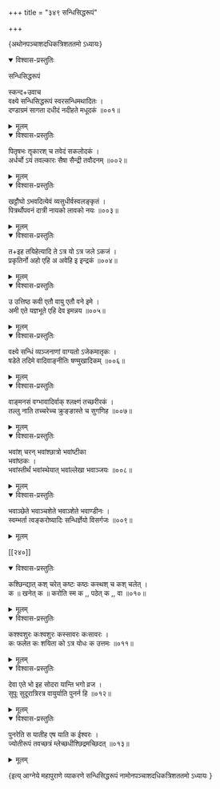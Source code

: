 +++
title = "३४९ सन्धिसिद्धरूपं"

+++

\{अथोनपञ्चाशदधिकत्रिशततमो ऽध्यायः\}


<details open><summary>विश्वास-प्रस्तुतिः</summary>

सन्धिसिद्धरूपं  
    
स्कन्द+उवाच  
वक्ष्ये सन्धिसिद्धरूपं स्वरसन्धिमथादितः ।  
दण्डाग्रमं सागता दधीदं नदीहते मधूदकं   ॥००१॥
</details>

<details><summary>मूलम्</summary>

सन्धिसिद्धरूपं  
    
स्कन्द+उवाच  
वक्ष्ये सन्धिसिद्धरूपं स्वरसन्धिमथादितः ।  
दण्डाग्रमं सागता दधीदं नदीहते मधूदकं   ॥००१॥
</details>  

<details open><summary>विश्वास-प्रस्तुतिः</summary>

पितृषभः ॡकारश् च तवेदं सकलोदकं ।  
अर्धर्चो ऽयं तवल्कारः सैषा सैन्द्री तवौदनम्   ॥००२॥
</details>

<details><summary>मूलम्</summary>

पितृषभः ॡकारश् च तवेदं सकलोदकं ।  
अर्धर्चो ऽयं तवल्कारः सैषा सैन्द्री तवौदनम्   ॥००२॥
</details>  

<details open><summary>विश्वास-प्रस्तुतिः</summary>

खट्टौघो ऽभवदित्येवं व्यसुधीर्वस्वलङ्कृतं   ।  
पित्रर्थोपवनं दात्री नायको लावको नयः ॥००३॥
</details>

<details><summary>मूलम्</summary>

खट्टौघो ऽभवदित्येवं व्यसुधीर्वस्वलङ्कृतं   ।  
पित्रर्थोपवनं दात्री नायको लावको नयः ॥००३॥
</details>  

<details open><summary>विश्वास-प्रस्तुतिः</summary>

त+इह तयिहेत्यादि ते ऽत्र यो ऽत्र जले ऽकजं ।  
प्रकृतिर्नो अहो एहि अ अवेहि इ इन्द्रकं ॥००४॥
</details>

<details><summary>मूलम्</summary>

त+इह तयिहेत्यादि ते ऽत्र यो ऽत्र जले ऽकजं ।  
प्रकृतिर्नो अहो एहि अ अवेहि इ इन्द्रकं ॥००४॥
</details>  

<details open><summary>विश्वास-प्रस्तुतिः</summary>

उ उत्तिष्ठ कवी एतौ वायु एतौ वने इमे ।  
अमी एते यज्ञभूते एहि देव इमन्नय ॥००५॥
</details>

<details><summary>मूलम्</summary>

उ उत्तिष्ठ कवी एतौ वायु एतौ वने इमे ।  
अमी एते यज्ञभूते एहि देव इमन्नय ॥००५॥
</details>  

<details open><summary>विश्वास-प्रस्तुतिः</summary>

वक्ष्ये सन्धिं व्यञ्जनाणां वाग्यतो ऽजेकमातृकः   ।  
षडेते तदिमे वादिवाङ्नीतिः षण्मुखादिकम्   ॥००६॥
</details>

<details><summary>मूलम्</summary>

वक्ष्ये सन्धिं व्यञ्जनाणां वाग्यतो ऽजेकमातृकः   ।  
षडेते तदिमे वादिवाङ्नीतिः षण्मुखादिकम्   ॥००६॥
</details>  

<details open><summary>विश्वास-प्रस्तुतिः</summary>

वाङ्मनसं वग्भावादिर्वाक् श्लक्ष्णं तच्छरीरकं   ।  
तल्लु नाति तच्चरेच्च क्रुङ्ङास्ते च सुगणिह ॥००७॥
</details>

<details><summary>मूलम्</summary>

वाङ्मनसं वग्भावादिर्वाक् श्लक्ष्णं तच्छरीरकं   ।  
तल्लु नाति तच्चरेच्च क्रुङ्ङास्ते च सुगणिह ॥००७॥
</details>  

<details open><summary>विश्वास-प्रस्तुतिः</summary>

भवांश् चरन् भवांश्छात्रो भवांष्टीका  
भवांष्ठकः ।  
भवांस्तीर्थं भवांस्थेयात् भवांल्लेखा भवाञ्जयः   ॥००८॥
</details>

<details><summary>मूलम्</summary>

भवांश् चरन् भवांश्छात्रो भवांष्टीका  
भवांष्ठकः ।  
भवांस्तीर्थं भवांस्थेयात् भवांल्लेखा भवाञ्जयः   ॥००८॥
</details>  

<details open><summary>विश्वास-प्रस्तुतिः</summary>

भवाञ्छेते भवाञ्चशेते भवाञ्शेते भवाण्डीनः   ।  
स्वम्भर्ता त्वङ्करोष्यादिः सन्धिर्ज्ञेयो विसर्गजः   ॥००९॥
</details>

<details><summary>मूलम्</summary>

भवाञ्छेते भवाञ्चशेते भवाञ्शेते भवाण्डीनः   ।  
स्वम्भर्ता त्वङ्करोष्यादिः सन्धिर्ज्ञेयो विसर्गजः   ॥००९॥
</details>  

[[२४०]]
    

<details open><summary>विश्वास-प्रस्तुतिः</summary>

कश्छिन्द्यात् कश् चरेत् कष्टः कष्ठः कस्थश् च कश् चलेत्   ।  
क ॥ खनेत् क ॥ करोति स्म क ,, पठेत् क ,, वा ॥०१०॥
</details>

<details><summary>मूलम्</summary>

कश्छिन्द्यात् कश् चरेत् कष्टः कष्ठः कस्थश् च कश् चलेत्   ।  
क ॥ खनेत् क ॥ करोति स्म क ,, पठेत् क ,, वा ॥०१०॥
</details>  

<details open><summary>विश्वास-प्रस्तुतिः</summary>

कश्श्वशुरः कःश्वशुरः कस्सावरः कःसावरः   ।  
कः फलेत कः शयिता को ऽत्र योधः क उत्तमः   ॥०११॥
</details>

<details><summary>मूलम्</summary>

कश्श्वशुरः कःश्वशुरः कस्सावरः कःसावरः   ।  
कः फलेत कः शयिता को ऽत्र योधः क उत्तमः   ॥०११॥
</details>  

<details open><summary>विश्वास-प्रस्तुतिः</summary>

देवा एते भो इह सोदरा यान्ति भगो व्रज ।  
सुपूः सुदूरात्रिरत्र वायुर्याति पुनर्न हि ॥०१२॥
</details>

<details><summary>मूलम्</summary>

देवा एते भो इह सोदरा यान्ति भगो व्रज ।  
सुपूः सुदूरात्रिरत्र वायुर्याति पुनर्न हि ॥०१२॥
</details>  

<details open><summary>विश्वास-प्रस्तुतिः</summary>

पुनरेति स यातीह एष याति क ईश्वरः ।  
ज्योतीरूपं तवच्छत्रं म्लेच्छधीश्छिद्रमच्छिदत्   ॥०१३॥
</details>

<details><summary>मूलम्</summary>

पुनरेति स यातीह एष याति क ईश्वरः ।  
ज्योतीरूपं तवच्छत्रं म्लेच्छधीश्छिद्रमच्छिदत्   ॥०१३॥
</details>

\{इत्य् आग्नेये महापुराणे व्याकरणे सन्धिसिद्धरूपं नामोनपञ्चाशदधिकत्रिशततमो ऽध्यायः  }
    